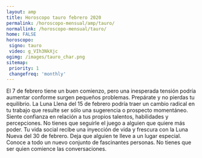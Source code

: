 ```yaml
---
layout: amp
title: Horoscopo tauro febrero 2020 
permalink: /horoscopo-mensual/amp/tauro/
normallink: /horoscopo-mensual/tauro/
home: FALSE
horoscopo:
 signo: tauro
 video: g_VIh3NkXjc
ogimg: /images/tauro_char.png
sitemap:
 priority: 1
 changefreq: 'monthly'
---
```



El 7 de febrero tiene un buen comienzo, pero una inesperada tensión podría aumentar conforme surgen pequeños problemas. Prepárate y no pierdas tu equilibrio. La Luna Llena del 15 de febrero podría traer un cambio radical en tu trabajo que resulte ser sólo una sugerencia o prospecto momentáneo. Siente confianza en relación a tus propios talentos, habilidades y percepciones. No tienes que seguirle el juego a alguien que quiere más poder. Tu vida social recibe una inyección de vida y frescura con la Luna Nueva del 30 de febrero. Deja que alguien te lleve a un lugar especial. Conoce a todo un nuevo conjunto de fascinantes personas. No tienes que ser quien comience las conversaciones. 